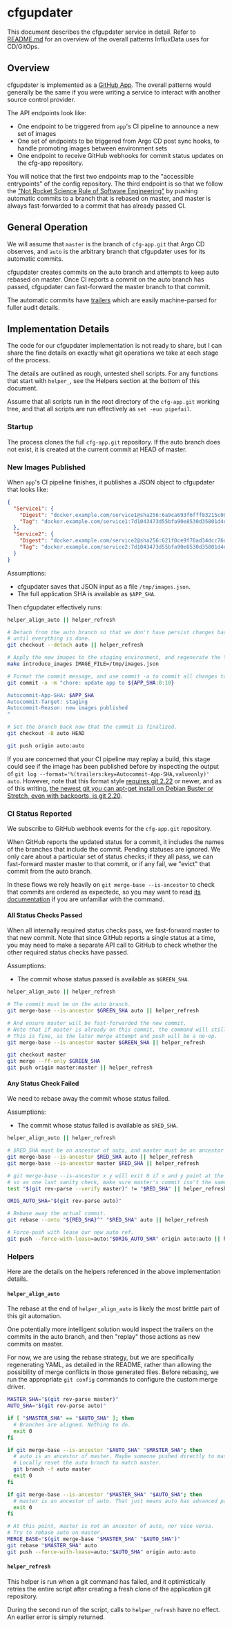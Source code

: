 # cfgupdater

This document describes the cfgupdater service in detail.
Refer to [README.md](/README.md) for an overview of the overall patterns InfluxData uses for CD/GitOps.

## Overview

cfgupdater is implemented as a [GitHub App](https://developer.github.com/apps/).
The overall patterns would generally be the same if you were writing a service to interact with another source control provider.

The API endpoints look like:

- One endpoint to be triggered from `app`'s CI pipeline to announce a new set of images
- One set of endpoints to be triggered from Argo CD post sync hooks, to handle promoting images between environment sets
- One endpoint to receive GitHub webhooks for commit status updates on the cfg-app repository.

You will notice that the first two endpoints map to the "accessible entrypoints" of the config repository.
The third endpoint is so that we follow the 
["Not Rocket Science Rule of Software Engineering"](https://graydon.livejournal.com/186550.html)
by pushing automatic commits to a branch that is rebased on master,
and master is always fast-forwarded to a commit that has already passed CI.

## General Operation

We will assume that `master` is the branch of `cfg-app.git` that Argo CD observes,
and `auto` is the arbitrary branch that cfgupdater uses for its automatic commits.

cfgupdater creates commits on the auto branch and attempts to keep auto rebased on master.
Once CI reports a commit on the auto branch has passed,
cfgupdater can fast-forward the master branch to that commit.

The automatic commits have [trailers](https://git-scm.com/docs/git-interpret-trailers)
which are easily machine-parsed for fuller audit details.

## Implementation Details

The code for our cfgupdater implementation is not ready to share,
but I can share the fine details on exactly what git operations we take at each stage of the process.

The details are outlined as rough, untested shell scripts.
For any functions that start with `helper_`, see the Helpers section at the bottom of this document.

Assume that all scripts run in the root directory of the `cfg-app.git` working tree,
and that all scripts are run effectively as `set -euo pipefail`.

### Startup

The process clones the full `cfg-app.git` repository.
If the auto branch does not exist, it is created at the current commit at HEAD of master.

### New Images Published

When `app`'s CI pipeline finishes, it publishes a JSON object to cfgupdater that looks like:

```json
{
  "Service1": {
    "Digest": "docker.example.com/service1@sha256:6a9ca693f6fff83215c00b653bcf2106124705ad538dc509373523fdd6cefdb4",
    "Tag": "docker.example.com/service1:7d1043473d55bfa90e8530d35801d4e381bc69f0"
  },
  "Service2": {
    "Digest": "docker.example.com/service2@sha256:621f0ce9f70ad34dcc76d4b28c0e16ff30afa7f0318ec9ed85f9979255006a65",
    "Tag": "docker.example.com/service2:7d1043473d55bfa90e8530d35801d4e381bc69f0"
  }
}
```

Assumptions:
- cfgupdater saves that JSON input as a file `/tmp/images.json`.
- The full application SHA is available as `$APP_SHA`.

Then cfgupdater effectively runs:

```sh
helper_align_auto || helper_refresh

# Detach from the auto branch so that we don't have persist changes back to the branch
# until everything is done.
git checkout --detach auto || helper_refresh

# Apply the new images to the staging environment, and regenerate the YAML.
make introduce_images IMAGE_FILE=/tmp/images.json

# Format the commit message, and use commit -a to commit all changes to updated files.
git commit -a -m "chore: update app to ${APP_SHA:0:10}

Autocommit-App-SHA: $APP_SHA
Autocommit-Target: staging
Autocommit-Reason: new images published
"

# Set the branch back now that the commit is finalized.
git checkout -B auto HEAD

git push origin auto:auto
```

If you are concerned that your CI pipeline may replay a build,
this stage could see if the image has been published before by inspecting the output of
`git log --format='%(trailers:key=Autocommit-App-SHA,valueonly)' auto`.
However, note that this format style [requires git 2.22](https://github.com/git/git/blob/7a6a90c6ec48fc78c83d7090d6c1b95d8f3739c0/Documentation/RelNotes/2.22.0.txt#L21-L23) or newer,
and as of this writing, [the newest git you can apt-get install on Debian Buster or Stretch, even with backports, is git 2.20](https://unix.stackexchange.com/q/559437).

### CI Status Reported

We subscribe to GitHub webhook events for the `cfg-app.git` repository.

When GitHub reports the updated status for a commit, it includes the names of the branches that include the commit.
Pending statuses are ignored.
We only care about a particular set of status checks;
if they all pass, we can fast-forward master master to that commit,
or if any fail, we "evict" that commit from the auto branch.

In these flows we rely heavily on `git merge-base --is-ancestor` to check that commits are ordered as expectedc,
so you may want to read [its documentation](https://git-scm.com/docs/git-merge-base)
if you are unfamiliar with the command.

#### All Status Checks Passed

When all internally required status checks pass, we fast-forward master to that new commit.
Note that since GitHub reports a single status at a time, you may need to make a separate API call to GitHub to check whether the other required status checks have passed.

Assumptions:
- The commit whose status passed is available as `$GREEN_SHA`.

```sh
helper_align_auto || helper_refresh

# The commit must be on the auto branch.
git merge-base --is-ancestor $GREEN_SHA auto || helper_refresh

# And ensure master will be fast-forwarded the new commit.
# Note that if master is already on this commit, the command will still succeed.
# This is fine, as the later merge attempt and push will be a no-op.
git merge-base --is-ancestor master $GREEN_SHA || helper_refresh

git checkout master
git merge --ff-only $GREEN_SHA
git push origin master:master || helper_refresh
```

#### Any Status Check Failed

We need to rebase away the commit whose status failed.

Assumptions:
- The commit whose status failed is available as `$RED_SHA`.

```sh
helper_align_auto || helper_refresh

# $RED_SHA must be an ancestor of auto, and master must be an ancestor of $RED_SHA.
git merge-base --is-ancestor $RED_SHA auto || helper_refresh
git merge-base --is-ancestor master $RED_SHA || helper_refresh

# git merge-base --is-ancestor x y will exit 0 if x and y point at the same commit;
# so as one last sanity check, make sure master's commit isn't the same as $RED_SHA.
test "$(git rev-parse --verify master)" != "$RED_SHA" || helper_refresh

ORIG_AUTO_SHA="$(git rev-parse auto)"

# Rebase away the actual commit.
git rebase --onto "${RED_SHA}^" "$RED_SHA" auto || helper_refresh

# Force-push with lease our new auto ref.
git push --force-with-lease=auto:"$ORIG_AUTO_SHA" origin auto:auto || helper_refresh
```

### Helpers

Here are the details on the helpers referenced in the above implementation details.

#### `helper_align_auto`

The rebase at the end of `helper_align_auto` is likely the most brittle part of this git automation.

One potentially more intelligent solution would inspect the trailers on the commits in the auto branch,
and then "replay" those actions as new commits on master.

For now, we are using the rebase strategy, but we are specifically regenerating YAML,
as detailed in the README, rather than allowing the possibility of merge conflicts in those generated files.
Before rebasing, we run the appropriate `git config` commands to configure the custom merge driver.

```sh
MASTER_SHA="$(git rev-parse master)"
AUTO_SHA="$(git rev-parse auto)"

if [ "$MASTER_SHA" == "$AUTO_SHA" ]; then
  # Branches are aligned. Nothing to do.
  exit 0
fi

if git merge-base --is-ancestor "$AUTO_SHA" "$MASTER_SHA"; then
  # auto is an ancestor of master. Maybe someone pushed directly to master.
  # Locally reset the auto branch to match master.
  git branch -f auto master
  exit 0
fi

if git merge-base --is-ancestor "$MASTER_SHA" "$AUTO_SHA"; then
  # master is an ancestor of auto. That just means auto has advanced past master. This is fine.
  exit 0
fi

# At this point, master is not an ancestor of auto, nor vice versa.
# Try to rebase auto on master.
MERGE_BASE="$(git merge-base "$MASTER_SHA" "$AUTO_SHA")"
git rebase "$MASTER_SHA" auto
git push --force-with-lease=auto:"$AUTO_SHA" origin auto:auto
```

#### `helper_refresh`

This helper is run when a git command has failed, and it optimistically retries the entire script
after creating a fresh clone of the application git repository.

During the second run of the script, calls to `helper_refresh` have no effect.
An earlier error is simply returned.

